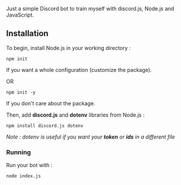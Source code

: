 Just a simple Discord bot to train myself with discord.js, Node.js and JavaScript.

## Installation

To begin, install Node.js in your working directory :

`npm init`

If you want a whole configuration (customize the package).


OR


`npm init -y`

If you don't care about the package.


Then, add **discord.js** and **dotenv** libraries from Node.js :

`npm install discord.js dotenv`


*Note : dotenv is useful if you want your **token** or **ids** in a different file*

### Running

Run your bot with :

`node index.js`
